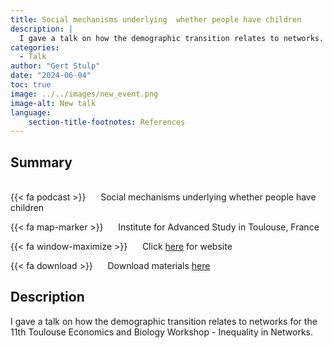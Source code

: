 ```yaml
---
title: Social mechanisms underlying  whether people have children
description: |
  I gave a talk on how the demographic transition relates to networks.
categories:
  - Talk
author: "Gert Stulp"
date: "2024-06-04"
toc: true
image: ../../images/new_event.png
image-alt: New talk
language: 
    section-title-footnotes: References
---
```



## Summary 
<br>
{{< fa podcast >}} &nbsp;&nbsp;&nbsp;&nbsp; Social mechanisms underlying  whether people have children

{{< fa map-marker >}} &nbsp;&nbsp;&nbsp;&nbsp; Institute for Advanced Study in Toulouse, France

{{< fa window-maximize >}} &nbsp;&nbsp;&nbsp;&nbsp; Click [here](https://www.iast.fr/11th-toulouse-economics-and-biology-workshop) for website

{{< fa download >}} &nbsp;&nbsp;&nbsp;&nbsp; Download materials [here](/pdf/2024_06_04_TOULOUSE)


## Description

I gave a talk on how the demographic transition relates to networks for the 11th Toulouse Economics and Biology Workshop - Inequality in Networks. 
